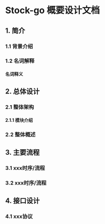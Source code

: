 # Stock-go 概要设计文档

## 1. 简介

### 1.1 背景介绍

### 1.2 名词解释

#### 名词释义

## 2. 总体设计



### 2.1 整体架构

#### 2.1.1 模块介绍


### 2.2 整体概述

## 3. 主要流程

### 3.1 xxx时序/流程

### 3.2 xxx时序/流程

## 4. 接口设计

### 4.1 xxx协议